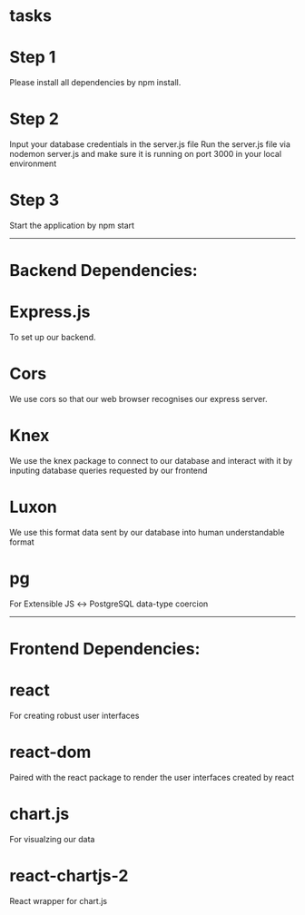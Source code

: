 # tasks

# Step 1
Please install all dependencies by npm install.

# Step 2
Input your database credentials in the server.js file
Run the server.js file via nodemon server.js and make sure it is running on port 3000 in your local environment

# Step 3
Start the application by npm start 

----------------------------------------------------------------------------------

# Backend Dependencies:
# Express.js
To set up our backend.
# Cors
We use cors so that our web browser recognises our express server.
# Knex
We use the knex package to connect to our database and interact with it by inputing database queries requested by our frontend
# Luxon
We use this format data sent by our database into human understandable format
# pg
For Extensible JS ↔ PostgreSQL data-type coercion

---------------------------------------------------------------------
# Frontend Dependencies:
# react
For creating robust user interfaces

# react-dom
Paired with the react package to render the user interfaces created by react

# chart.js
For visualzing our data 

# react-chartjs-2
React wrapper for chart.js

